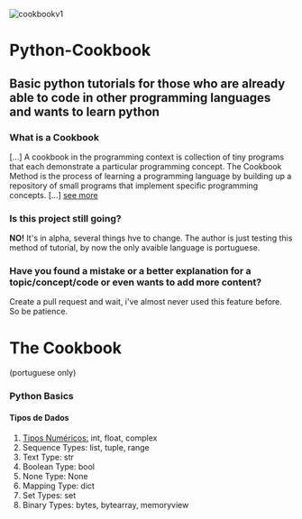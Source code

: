 ![cookbookv1](https://user-images.githubusercontent.com/71512544/185004229-f04b6f67-2a00-4370-b61d-c9b65a1dd467.png)
# Python-Cookbook

## Basic python tutorials for those who are already able to code in other programming languages and wants to learn python ##

### What is a Cookbook ###
[...] A cookbook in the programming context is collection of tiny programs that each demonstrate a particular programming concept. The Cookbook Method is the process of learning a programming language by building up a repository of small programs that implement specific programming concepts. [...] [ see more](https://www.devdungeon.com/cookbook)

### Is this project still going? ###
**NO\!** It's in alpha, several things hve to change. The author is just testing this method of tutorial, by now the only avaible language is portuguese.

### Have you found a mistake or a better explanation for a topic/concept/code or even wants to add more content? ###
Create a pull request and wait, i've almost never used this feature before. So be patience.

# The Cookbook #
(portuguese only)
### Python Basics ###
#### Tipos de Dados ####
1. [Tipos Numéricos:](https://github.com/thenickz/Python-Cookbook/blob/a698c29547723d176e3a77a62b467bcbb2bf6bce/dados%20num%C3%A9ricos.ipynb) int, float, complex
2. Sequence Types: list, tuple, range
3. Text Type: str
4. Boolean Type: 	bool
5. None Type: None
6. Mapping Type: 	dict
7. Set Types: set
8. Binary Types: 	bytes, bytearray, memoryview

